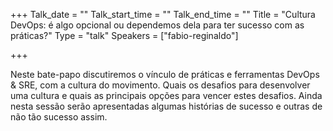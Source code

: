+++
Talk_date = ""
Talk_start_time = ""
Talk_end_time = ""
Title = "Cultura DevOps: é algo opcional ou dependemos dela para ter sucesso com as práticas?"
Type = "talk"
Speakers = ["fabio-reginaldo"]

+++

Neste bate-papo discutiremos o vínculo de práticas e ferramentas DevOps & SRE, com a cultura do movimento. Quais os desafios para desenvolver uma cultura e quais as principais opções para vencer estes desafios. Ainda nesta sessão serão apresentadas algumas histórias de sucesso e outras de não tão sucesso assim.